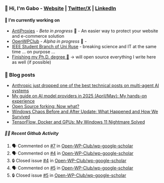 ### 👋 Hi, I'm Gabo - [Website](https://gkanev.com) | [Twitter/X](https://twitter.com/mrgkanev) | [LinkedIn](https://www.linkedin.com/in/mrgkanev)

#### 🔭 I’m currently working on
- [AntiProxies](https://antiproxies.com/) - *Beta in progress* 🚀 -  An easier way to protect your website and e-commerce solution
- [OpenWPClub](https://openwpclub.com/) - *Alpha in progress* 🚀 - 
- [IEEE Student Branch of Uni Ruse](https://github.com/IEEE-Student-Branch-of-Uni-Ruse) - breaking science and IT at the same time ... on purpose ...
- [Finishing my Ph.D. degree 🤔](https://scholar.google.com/citations?user=En7GPEsAAAAJ&hl=en) -> will open source everything I write here as well (if possible)

### 📖 Blog posts
<!-- BLOG-POST-LIST:START -->
- [Anthropic just dropped one of the best technical posts on multi-agent AI systems](https://gkanev.com/posts/anthropic-just-dropped-one-of-the-best-technical-posts-on-multi-agent-ai-systems/)
- [My guide on AI model providers in 2025 &lpar;April/May&rpar;: My hands-on experience](https://gkanev.com/posts/my-guide-on-ai-model-providers-in-2025-april-may-my-hands-on-experience/)
- [Open Source forking: Now what?](https://gkanev.com/posts/open-source-forking-now-what/)
- [Windows Chaos Before and After Update: What Happened and How We Survived](https://gkanev.com/posts/windows-chaos-after-update-what-happened-and-how-we-survived/)
- [TensorFlow, Docker and GPUs: My Windows 11 Nightmare Solved](https://gkanev.com/posts/tensorflow-docker-and-gpus-my-windows-11-nightmare-solved/)
<!-- BLOG-POST-LIST:END -->

##### 🧑‍💻 Recent Github Activity

<!--START_SECTION:activity-->
1. 🗣 Commented on [#7](https://github.com/Open-WP-Club/wp-google-scholar/issues/7#issuecomment-3094734029) in [Open-WP-Club/wp-google-scholar](https://github.com/Open-WP-Club/wp-google-scholar)
2. 🗣 Commented on [#4](https://github.com/Open-WP-Club/wp-google-scholar/issues/4#issuecomment-3087690897) in [Open-WP-Club/wp-google-scholar](https://github.com/Open-WP-Club/wp-google-scholar)
3. 🔒 Closed issue [#4](https://github.com/Open-WP-Club/wp-google-scholar/issues/4) in [Open-WP-Club/wp-google-scholar](https://github.com/Open-WP-Club/wp-google-scholar)
4. 🗣 Commented on [#5](https://github.com/Open-WP-Club/wp-google-scholar/issues/5#issuecomment-3087689190) in [Open-WP-Club/wp-google-scholar](https://github.com/Open-WP-Club/wp-google-scholar)
5. 🔒 Closed issue [#5](https://github.com/Open-WP-Club/wp-google-scholar/issues/5) in [Open-WP-Club/wp-google-scholar](https://github.com/Open-WP-Club/wp-google-scholar)
<!--END_SECTION:activity-->
